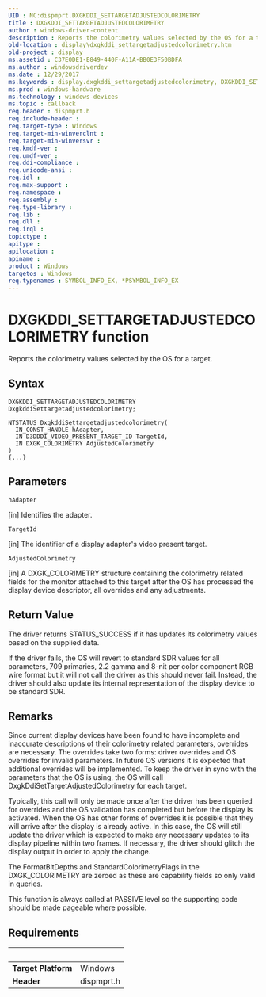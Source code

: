 ```yaml
---
UID : NC:dispmprt.DXGKDDI_SETTARGETADJUSTEDCOLORIMETRY
title : DXGKDDI_SETTARGETADJUSTEDCOLORIMETRY
author : windows-driver-content
description : Reports the colorimetry values selected by the OS for a target.
old-location : display\dxgkddi_settargetadjustedcolorimetry.htm
old-project : display
ms.assetid : C37E0DE1-E849-440F-A11A-BB0E3F50BDFA
ms.author : windowsdriverdev
ms.date : 12/29/2017
ms.keywords : display.dxgkddi_settargetadjustedcolorimetry, DXGKDDI_SETTARGETADJUSTEDCOLORIMETRY callback function [Display Devices], DXGKDDI_SETTARGETADJUSTEDCOLORIMETRY, dispmprt/DXGKDDI_SETTARGETADJUSTEDCOLORIMETRY
ms.prod : windows-hardware
ms.technology : windows-devices
ms.topic : callback
req.header : dispmprt.h
req.include-header : 
req.target-type : Windows
req.target-min-winverclnt : 
req.target-min-winversvr : 
req.kmdf-ver : 
req.umdf-ver : 
req.ddi-compliance : 
req.unicode-ansi : 
req.idl : 
req.max-support : 
req.namespace : 
req.assembly : 
req.type-library : 
req.lib : 
req.dll : 
req.irql : 
topictype : 
apitype : 
apilocation : 
apiname : 
product : Windows
targetos : Windows
req.typenames : SYMBOL_INFO_EX, *PSYMBOL_INFO_EX
---
```



# DXGKDDI_SETTARGETADJUSTEDCOLORIMETRY function
Reports the colorimetry values selected by the OS for a target.

## Syntax

```
DXGKDDI_SETTARGETADJUSTEDCOLORIMETRY DxgkddiSettargetadjustedcolorimetry;

NTSTATUS DxgkddiSettargetadjustedcolorimetry(
  IN_CONST_HANDLE hAdapter,
  IN D3DDDI_VIDEO_PRESENT_TARGET_ID TargetId,
  IN DXGK_COLORIMETRY AdjustedColorimetry
)
{...}
```

## Parameters

`hAdapter`

[in] Identifies the adapter.

`TargetId`

[in] The identifier of a display adapter's video present target.

`AdjustedColorimetry`

[in] A DXGK_COLORIMETRY structure containing the colorimetry related fields for the monitor attached to this target after the OS has processed the display device descriptor, all overrides and any adjustments.


## Return Value

The driver returns STATUS_SUCCESS if it has updates its colorimetry values based on the supplied data.


If the driver fails, the OS will revert to standard SDR values for all parameters, 709 primaries, 2.2 gamma and 8-nit per color component RGB wire format but it will not call the driver as this should never fail. Instead, the driver should also update its internal representation of the display device to be standard SDR.

## Remarks

Since current display devices have been found to have incomplete and inaccurate descriptions of their colorimetry related parameters, overrides are necessary.  The overrides take two forms: driver overrides and OS overrides for invalid parameters.  In future OS versions it is expected that additional overrides will be implemented.  To keep the driver in sync with the parameters that the OS is using, the OS will call DxgkDdiSetTargetAdjustedColorimetry for each target.

Typically, this call will only be made once after the driver has been queried for overrides and the OS validation has completed but before the display is activated.  When the OS has other forms of overrides it is possible that they will arrive after the display is already active.  In this case, the OS will still update the driver which is expected to make any necessary updates to its display pipeline within two frames.  If necessary, the driver should glitch the display output in order to apply the change.
 


The FormatBitDepths and StandardColorimetryFlags in the DXGK_COLORIMETRY are zeroed as these are capability fields so only valid in queries.



This function is always called at PASSIVE level so the supporting code should be made pageable where possible.

## Requirements
| &nbsp; | &nbsp; |
| ---- |:---- |
| **Target Platform** | Windows |
| **Header** | dispmprt.h |